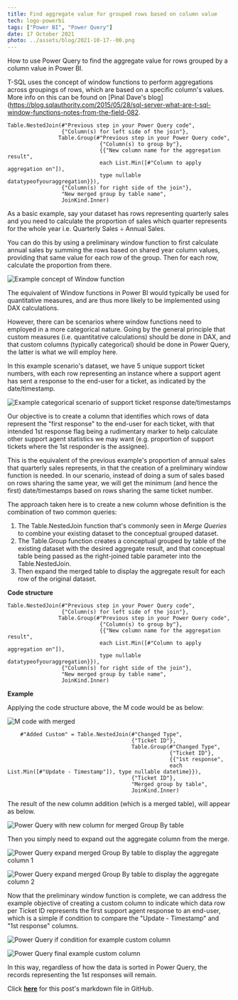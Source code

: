 ```yaml
---
title: Find aggregate value for grouped rows based on column value
tech: logo-powerbi
tags: ["Power BI", "Power Query"]
date: 17 October 2021
photo: ../assets/blog/2021-10-17--00.png
---
```


How to use Power Query to find the aggregate value for rows grouped by a column value in Power BI.

T-SQL uses the concept of window functions to perform aggregations across groupings of rows, which are based on a specific column's values. More info on this can be found on [Pinal Dave's blog](https://blog.sqlauthority.com/2015/05/28/sql-server-what-are-t-sql-window-functions-notes-from-the-field-082.

```
Table.NestedJoin(#"Previous step in your Power Query code", 
                 {"Column(s) for left side of the join"}, 
                Table.Group(#"Previous step in your Power Query code", 
                             {"Column(s) to group by"}, 
                             {{"New column name for the aggregation result", 
                             each List.Min([#"Column to apply aggregation on"]), 
                             type nullable datatypeofyouraggregation}}),
                 {"Column(s) for right side of the join"}, 
                 "New merged group by table name",
                 JoinKind.Inner)
```

As a basic example, say your dataset has rows representing quarterly sales and you need to calculate the proportion of sales which quarter represents for the whole year i.e. Quarterly Sales ÷ Annual Sales.

You can do this by using a preliminary window function to first calculate annual sales by summing the rows based on shared year column values, providing that same value for each row of the group. Then for each row, calculate the proportion from there.

![Example concept of Window function](/src/assets/blog/2021-10-17--01.png)

The equivalent of Window functions in Power BI would typically be used for quantitative measures, and are thus more likely to be implemented using DAX calculations.

However, there can be scenarios where window functions need to employed in a more categorical nature. Going by the general principle that custom measures (i.e. quantitative calculations) should be done in DAX, and that custom columns (typically categorical) should be done in Power Query, the latter is what we will employ here.

In this example scenario's dataset, we have 5 unique support ticket numbers, with each row representing an instance where a support agent has sent a response to the end-user for a ticket, as indicated by the date/timestamp.

![Example categorical scenario of support ticket response date/timestamps](/src/assets/blog/2021-10-17--02.png)

Our objective is to create a column that identifies which rows of data represent the "first response" to the end-user for each ticket, with that intended 1st response flag being a rudimentary marker to help calculate other support agent statistics we may want (e.g. proportion of support tickets where the 1st responder is the assignee).

This is the equivalent of the previous example's proportion of annual sales that quarterly sales represents, in that the creation of a preliminary window function is needed. In our scenario, instead of doing a sum of sales based on rows sharing the same year, we will get the minimum (and hence the first) date/timestamps based on rows sharing the same ticket number.

The approach taken here is to create a new column whose definition is the combination of two common queries:
1. The Table.NestedJoin function that's commonly seen in *Merge Queries* to combine your existing dataset to the conceptual grouped dataset.
2. The Table.Group function creates a conceptual grouped by table of the existing dataset with the desired aggregate result, and that conceptual table being passed as the right-joined table parameter into the Table.NestedJoin.
3. Then expand the merged table to display the aggregate result for each row of the original dataset.

**Code structure**

```
Table.NestedJoin(#"Previous step in your Power Query code", 
                 {"Column(s) for left side of the join"}, 
                Table.Group(#"Previous step in your Power Query code", 
                             {"Column(s) to group by"}, 
                             {{"New column name for the aggregation result", 
                             each List.Min([#"Column to apply aggregation on"]), 
                             type nullable datatypeofyouraggregation}}),
                 {"Column(s) for right side of the join"}, 
                 "New merged group by table name",
                 JoinKind.Inner)
```

**Example**

Applying the code structure above, the M code would be as below:

![M code with merged](/src/assets/blog/2021-10-17--03.png)

```
    #"Added Custom" = Table.NestedJoin(#"Changed Type", 
                                       {"Ticket ID"},
                                       Table.Group(#"Changed Type",
                                                   {"Ticket ID"},
                                                   {{"1st response",
                                                   each List.Min([#"Update - Timestamp"]), type nullable datetime}}),
                                       {"Ticket ID"},
                                       "Merged group by table",
                                       JoinKind.Inner)
```

The result of the new column addition (which is a merged table), will appear as below.

![Power Query with new column for merged Group By table](/src/assets/blog/2021-10-17--04.png)

Then you simply need to expand out the aggregate column from the merge.

![Power Query expand merged Group By table to display the aggregate column 1](/src/assets/blog/2021-10-17--05.png)

![Power Query expand merged Group By table to display the aggregate column 2](/src/assets/blog/2021-10-17--06.png)

Now that the preliminary window function is complete, we can address the example objective of creating a custom column to indicate which data row per Ticket ID represents the first support agent response to an end-user, which is a simple if condition to compare the "Update - Timestamp" and "1st response" columns.

![Power Query if condition for example custom column](/src/assets/blog/2021-10-17--07.png)

![Power Query final example custom column](/src/assets/blog/2021-10-17--08.png)

In this way, regardless of how the data is sorted in Power Query, the records representing the 1st responses will remain.

Click **[here](https://github.com/makuharistudio/makuharistudio.github.io/blob/main/src/markdown/posts/2021-10-17.md)** for this post's markdown file in GitHub.